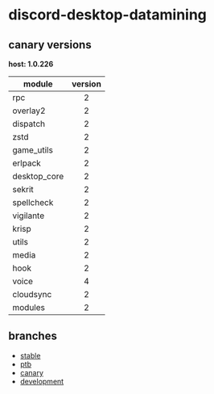 # discord-desktop-datamining

## canary versions

**host: 1.0.226**

| module | version |
| ------ | :-----: |
| rpc | 2 |
| overlay2 | 2 |
| dispatch | 2 |
| zstd | 2 |
| game_utils | 2 |
| erlpack | 2 |
| desktop_core | 2 |
| sekrit | 2 |
| spellcheck | 2 |
| vigilante | 2 |
| krisp | 2 |
| utils | 2 |
| media | 2 |
| hook | 2 |
| voice | 4 |
| cloudsync | 2 |
| modules | 2 |

## branches

- [stable](https://github.com/OpenAsar/discord-desktop-datamining/tree/stable)
- [ptb](https://github.com/OpenAsar/discord-desktop-datamining/tree/ptb)
- [canary](https://github.com/OpenAsar/discord-desktop-datamining/tree/canary)
- [development](https://github.com/OpenAsar/discord-desktop-datamining/tree/development)